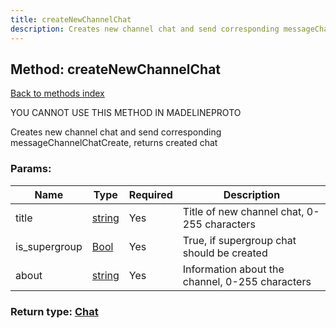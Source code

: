 ```yaml
---
title: createNewChannelChat
description: Creates new channel chat and send corresponding messageChannelChatCreate, returns created chat
---
```

## Method: createNewChannelChat  
[Back to methods index](index.md)


YOU CANNOT USE THIS METHOD IN MADELINEPROTO


Creates new channel chat and send corresponding messageChannelChatCreate, returns created chat

### Params:

| Name     |    Type       | Required | Description |
|----------|---------------|----------|-------------|
|title|[string](../types/string.md) | Yes|Title of new channel chat, 0-255 characters|
|is\_supergroup|[Bool](../types/Bool.md) | Yes|True, if supergroup chat should be created|
|about|[string](../types/string.md) | Yes|Information about the channel, 0-255 characters|


### Return type: [Chat](../types/Chat.md)

